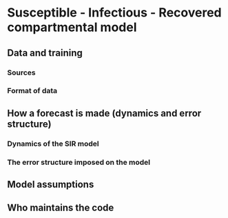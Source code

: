 # Susceptible - Infectious - Recovered compartmental model

## Data and training

### Sources

### Format of data

## How a forecast is made (dynamics and error structure)

### Dynamics of the SIR model

### The error structure imposed on the model

## Model assumptions

## Who maintains the code
